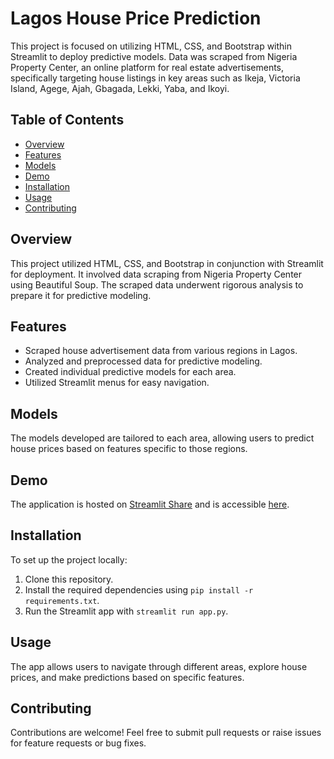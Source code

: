 <!-- Title -->
# Lagos House Price Prediction

<!-- Description -->
This project is focused on utilizing HTML, CSS, and Bootstrap within Streamlit to deploy predictive models. Data was scraped from Nigeria Property Center, an online platform for real estate advertisements, specifically targeting house listings in key areas such as Ikeja, Victoria Island, Agege, Ajah, Gbagada, Lekki, Yaba, and Ikoyi.

<!-- Table of Contents -->
## Table of Contents

- [Overview](#overview)
- [Features](#features)
- [Models](#models)
- [Demo](#demo)
- [Installation](#installation)
- [Usage](#usage)
- [Contributing](#contributing)

## Overview

This project utilized HTML, CSS, and Bootstrap in conjunction with Streamlit for deployment. It involved data scraping from Nigeria Property Center using Beautiful Soup. The scraped data underwent rigorous analysis to prepare it for predictive modeling.

## Features

- Scraped house advertisement data from various regions in Lagos.
- Analyzed and preprocessed data for predictive modeling.
- Created individual predictive models for each area.
- Utilized Streamlit menus for easy navigation.

## Models

The models developed are tailored to each area, allowing users to predict house prices based on features specific to those regions.

## Demo

The application is hosted on [Streamlit Share](https://lagoshouse.streamlit.app) and is accessible [here](https://lagoshouse.streamlit.app).

## Installation

To set up the project locally:

1. Clone this repository.
2. Install the required dependencies using `pip install -r requirements.txt`.
3. Run the Streamlit app with `streamlit run app.py`.

## Usage

The app allows users to navigate through different areas, explore house prices, and make predictions based on specific features.

## Contributing

Contributions are welcome! Feel free to submit pull requests or raise issues for feature requests or bug fixes.
